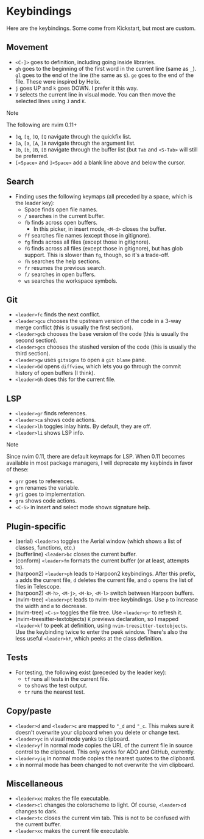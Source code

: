 # Keybindings

Here are the keybindings. Some come from Kickstart, but most are custom.

## Movement

* `<C-]>` goes to definition, including going inside libraries.
* `gh` goes to the beginning of the first word in the current line (same as `_`). `gl` goes to the end of the line (the same as `$`). `ge` goes to the end of the file. These were inspired by Helix.
* `j` goes UP and `k` goes DOWN. I prefer it this way.
* `V` selects the current line in visual mode. You can then move the selected lines using `J` and `K`.

> [!NOTE]
> The following are nvim 0.11+

* `]q`, `[q`, `]Q`, `[Q` navigate through the quickfix list.
* `]a`, `[a`, `[A`, `]A` navigate through the argument list.
* `]b`, `[b`, `]B`, `[B` navigate through the buffer list (but `Tab` and `<S-Tab>` will still be preferred.
* `[<Space>` and `]<Space>` add a blank line above and below the cursor.

## Search

* Finding uses the following keymaps (all preceded by a space, which is the leader key):
  * Space finds open file names.
  * `/` searches in the current buffer.
  * `fb` finds across open buffers.
    * In this picker, in insert mode, `<M-d>` closes the buffer.
  * `ff` searches file names (except those in gitignore).
  * `fg` finds across all files (except those in gitignore).
  * `fG` finds across all files (except those in gitignore), but has glob support. This is slower than `fg`, though, so it's a trade-off.
  * `fh` searches the help sections.
  * `fr` resumes the previous search.
  * `f/` searches in open buffers.
  * `ws` searches the workspace symbols.

## Git

* `<leader>fc` finds the next conflict.
* `<leader>gcu` chooses the upstream version of the code in a 3-way merge conflict (this is usually the first section).
* `<leader>gcb` chooses the base version of the code (this is usually the second section).
* `<leader>gcs` chooses the stashed version of the code (this is usually the third section).
* `<leader>gw` uses `gitsigns` to open a `git blame` pane.
* `<leader>Gd` opens `diffview`, which lets you go through the commit history of open buffers (I think).
* `<leader>Gh` does this for the current file.

## LSP

* `<leader>gr` finds references.
* `<leader>ca` shows code actions.
* `<leader>lh` toggles inlay hints. By default, they are off.
* `<leader>li` shows LSP info.

> [!NOTE]  
> Since nvim 0.11, there are default keymaps for LSP. When 0.11 becomes available in most package managers, I will
> deprecate my keybinds in favor of these:

* `grr` goes to references.
* `grn` renames the variable.
* `gri` goes to implementation.
* `gra` shows code actions.
* `<C-S>` in insert and select mode shows signature help.

## Plugin-specific

* (aerial) `<leader>a` toggles the Aerial window (which shows a list of classes, functions, etc.)
* (bufferline) `<leader>bc` closes the current buffer.
* (conform) `<leader>fm` formats the current buffer (or at least, attempts to).
* (harpoon2) `<leader>ph` leads to Harpoon2 keybindings. After this prefix, `a` adds the current file, `d` deletes the current file, and `o` opens the list of files in Telescope.
* (harpoon2) `<M-h>`, `<M-j>`, `<M-k>`, `<M-l>` switch between Harpoon buffers.
* (nvim-tree) `<leader>pt` leads to nvim-tree keybindings. Use `p` to increase the width and `m` to decrease.
* (nvim-tree) `<C-s>` toggles the file tree. Use `<leader>pr` to refresh it.
* (nvim-treesitter-textobjects) `K` previews declaration, so I mapped `<leader>kf` to peek at definition, using `nvim-treesitter-textobjects`. Use the keybinding twice to enter the peek window. There's also the less useful `<leader>kF`, which peeks at the class definition.

## Tests

* For testing, the following exist (preceded by the leader key):
  * `tf` runs all tests in the current file.
  * `to` shows the test output.
  * `tr` runs the nearest test.

## Copy/paste

* `<leader>d` and `<leader>c` are mapped to `"_d` and `"_c`. This makes sure it doesn't overwrite your clipboard when you delete or change text.
* `<leader>yc` in visual mode yanks to clipboard.
* `<leader>yf` in normal mode copies the URL of the current file in source control to the clipboard. This only works for ADO and GitHub, currently.
* `<leader>yiq` in normal mode copies the nearest quotes to the clipboard.
* `x` in normal mode has been changed to not overwrite the vim clipboard.

## Miscellaneous

* `<leader>xc` makes the file executable.
* `<leader>cl` changes the colorscheme to light. Of course, `<leader>cd` changes to dark.
* `<leader>tc` closes the current vim tab. This is not to be confused with the current buffer.
* `<leader>xc` makes the current file executable.
